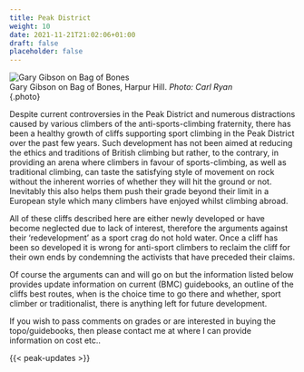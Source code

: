 ```yaml
---
title: Peak District
weight: 10
date: 2021-11-21T21:02:06+01:00
draft: false
placeholder: false
---
```



![Gary Gibson on Bag of Bones](../../img/peak/buxton/bag-of-bones.jpg)  
Gary Gibson on Bag of Bones, Harpur Hill. _Photo: Carl Ryan_  
{.photo}

Despite current controversies in the Peak District and numerous distractions caused by various climbers of the anti-sports-climbing fraternity, there has been a healthy growth of cliffs supporting sport climbing in the Peak District over the past few years. Such development has not been aimed at reducing the ethics and traditions of British climbing but rather, to the contrary, in providing an arena where climbers in favour of sports-climbing, as well as traditional climbing, can taste the satisfying style of movement on rock without the inherent worries of whether they will hit the ground or not. Inevitably this also helps them push their grade beyond their limit in a European style which many climbers have enjoyed whilst climbing abroad.

All of these cliffs described here are either newly developed or have become neglected due to lack of interest, therefore the arguments against their ‘redevelopment’ as a sport crag do not hold water. Once a cliff has been so developed it is wrong for anti-sport climbers to reclaim the cliff for their own ends by condemning the activists that have preceded their claims.

Of course the arguments can and will go on but the information listed below provides update information on current (BMC) guidebooks, an outline of the cliffs best routes, when is the choice time to go there and whether, sport climber or traditionalist, there is anything left for future development.

If you wish to pass comments on grades or are interested in buying the topo/guidebooks, then please contact me at where I can provide information on cost etc..


{{< peak-updates >}}

